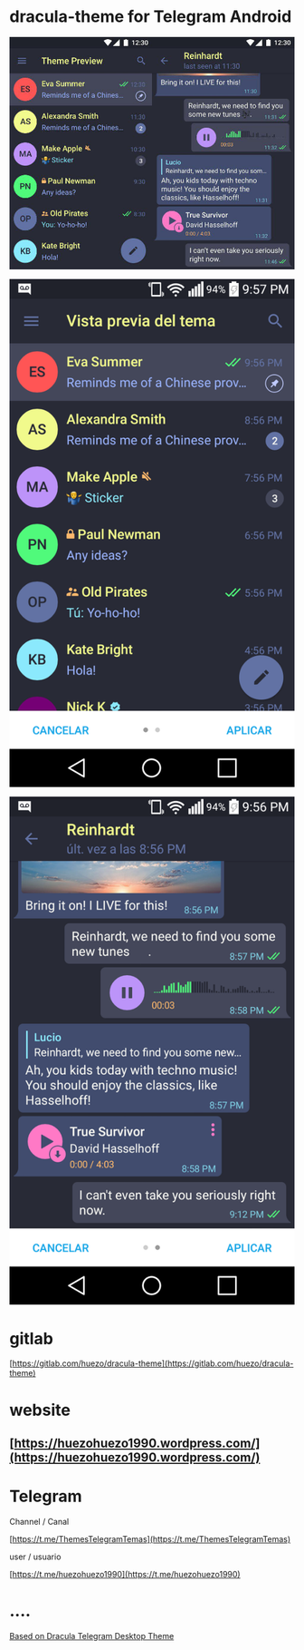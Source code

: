 # dracula-theme for Telegram Android 

[demo2]:https://raw.githubusercontent.com/huezo/dracula-theme/master/TD.jpg
![demo2][demo2]



[demo]:https://raw.githubusercontent.com/huezo/dracula-theme/master/dracula-theme.png
![demo][demo]






[demo1]:https://raw.githubusercontent.com/huezo/dracula-theme/master/dracula-theme1.png
![demo1][demo1]




# gitlab 

 [https://gitlab.com/huezo/dracula-theme](https://gitlab.com/huezo/dracula-theme)




# website 
## [https://huezohuezo1990.wordpress.com/](https://huezohuezo1990.wordpress.com/)


# Telegram 
Channel / Canal

[https://t.me/ThemesTelegramTemas](https://t.me/ThemesTelegramTemas)

user / usuario 

[https://t.me/huezohuezo1990](https://t.me/huezohuezo1990)



# ....

[Based on Dracula Telegram Desktop Theme](https://draculatheme.com/telegram/)
